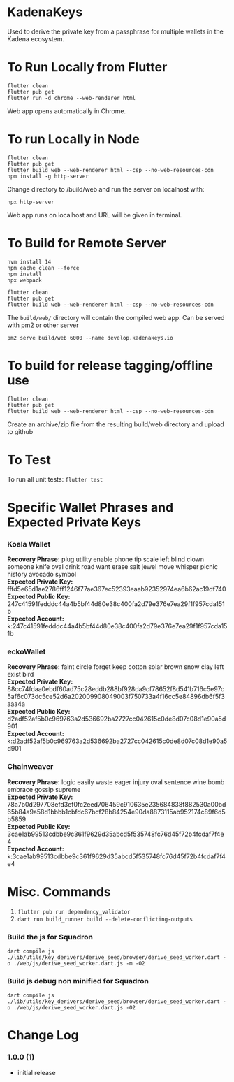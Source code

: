 # KadenaKeys

Used to derive the private key from a passphrase for multiple wallets in the Kadena ecosystem.

# To Run Locally from Flutter

```
flutter clean
flutter pub get
flutter run -d chrome --web-renderer html
```
Web app opens automatically in Chrome.

# To run Locally in Node

```
flutter clean
flutter pub get
flutter build web --web-renderer html --csp --no-web-resources-cdn
npm install -g http-server
```
Change directory to /build/web and run the server on localhost with:
```
npx http-server
```

Web app runs on localhost and URL will be given in terminal.

# To Build for Remote Server

```
nvm install 14
npm cache clean --force
npm install
npx webpack

flutter clean
flutter pub get
flutter build web --web-renderer html --csp --no-web-resources-cdn
```

The `build/web/` directory will contain the compiled web app. Can be served with pm2 or other server

```
pm2 serve build/web 6000 --name develop.kadenakeys.io
```

# To build for release tagging/offline use

```
flutter clean
flutter pub get
flutter build web --web-renderer html --csp --no-web-resources-cdn
```

Create an archive/zip file from the resulting build/web directory and upload to github

# To Test

To run all unit tests:
`flutter test`

# Specific Wallet Phrases and Expected Private Keys

### Koala Wallet

**Recovery Phrase:** plug utility enable phone tip scale left blind clown someone knife oval drink road want erase salt jewel move whisper picnic history avocado symbol  
**Expected Private Key:** fffd5e65d1ae2786ff1246f77ae367ec52393eaab92352974ea6b62ac19df740  
**Expected Public Key:** 247c41591fedddc44a4b5bf44d80e38c400fa2d79e376e7ea29f1f957cda151b  
**Expected Account:** k:247c41591fedddc44a4b5bf44d80e38c400fa2d79e376e7ea29f1f957cda151b  

### eckoWallet

**Recovery Phrase:** faint circle forget keep cotton solar brown snow clay left exist bird  
**Expected Private Key:** 88cc74fdaa0ebdf60ad75c28eddb288bf928da9cf78652f8d541b716c5e97c5af6c073dc5ce52d6a202009908049003f750733a4f16cc5e84896db6f5f3aaa4a  
**Expected Public Key:** d2adf52af5b0c969763a2d536692ba2727cc042615c0de8d07c08d1e90a5d901  
**Expected Account:** k:d2adf52af5b0c969763a2d536692ba2727cc042615c0de8d07c08d1e90a5d901  

### Chainweaver

**Recovery Phrase:** logic easily waste eager injury oval sentence wine bomb embrace gossip supreme  
**Expected Private Key:** 78a7b0d297708efd3ef0fc2eed706459c910635e235684838f882530a00bd65b84a9a58d1bbbb1cbfdc67bcf28b84254e90da8873115ab952174c89f6d5b5859  
**Expected Public Key:** 3cae1ab99513cdbbe9c361f9629d35abcd5f535748fc76d45f72b4fcdaf7f4e4  
**Expected Account:** k:3cae1ab99513cdbbe9c361f9629d35abcd5f535748fc76d45f72b4fcdaf7f4e4

# Misc. Commands

1. `flutter pub run dependency_validator`
2. `dart run build_runner build --delete-conflicting-outputs`

### Build the js for Squadron

`dart compile js ./lib/utils/key_derivers/derive_seed/browser/derive_seed_worker.dart -o ./web/js/derive_seed_worker.dart.js -m -O2`

### Build js debug non minified for Squadron

`dart compile js ./lib/utils/key_derivers/derive_seed/browser/derive_seed_worker.dart -o ./web/js/derive_seed_worker.dart.js -O2`

# Change Log

### 1.0.0 (1)

* initial release